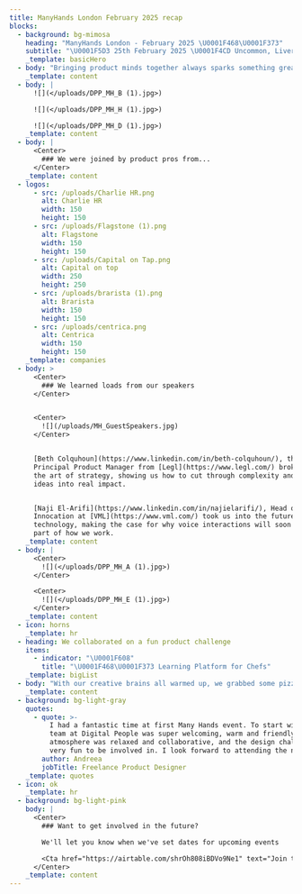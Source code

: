 ```yaml
---
title: ManyHands London February 2025 recap
blocks:
  - background: bg-mimosa
    heading: "ManyHands London - February 2025 \U0001F468‍\U0001F373"
    subtitle: "\U0001F5D3️ 25th February 2025 \U0001F4CD Uncommon, Liverpool Street"
    _template: basicHero
  - body: "Bringing product minds together always sparks something great, and this event was no exception! From bold ideas to creative problem-solving, the room was buzzing with energy as teams tackled a brand-new challenge \U0001F525\n"
    _template: content
  - body: |
      ![](</uploads/DPP_MH_B (1).jpg>)

      ![](</uploads/DPP_MH_H (1).jpg>)

      ![](</uploads/DPP_MH_D (1).jpg>)
    _template: content
  - body: |
      <Center>
        ### We were joined by product pros from...
      </Center>
    _template: content
  - logos:
      - src: /uploads/Charlie HR.png
        alt: Charlie HR
        width: 150
        height: 150
      - src: /uploads/Flagstone (1).png
        alt: Flagstone
        width: 150
        height: 150
      - src: /uploads/Capital on Tap.png
        alt: Capital on top
        width: 250
        height: 250
      - src: /uploads/brarista (1).png
        alt: Brarista
        width: 150
        height: 150
      - src: /uploads/centrica.png
        alt: Centrica
        width: 150
        height: 150
    _template: companies
  - body: >
      <Center>
        ### We learned loads from our speakers
      </Center>


      <Center>
        ![](/uploads/MH_GuestSpeakers.jpg)
      </Center>


      [Beth Colquhoun](https://www.linkedin.com/in/beth-colquhoun/), the
      Principal Product Manager from [Legl](https://www.legl.com/) broke down
      the art of strategy, showing us how to cut through complexity and turn big
      ideas into real impact.


      [Naji El-Arifi](https://www.linkedin.com/in/najielarifi/), Head of
      Innocation at [VML](https://www.vml.com/) took us into the future of voice
      technology, making the case for why voice interactions will soon be a key
      part of how we work.
    _template: content
  - body: |
      <Center>
        ![](</uploads/DPP_MH_A (1).jpg>)
      </Center>

      <Center>
        ![](</uploads/DPP_MH_E (1).jpg>)
      </Center>
    _template: content
  - icon: horns
    _template: hr
  - heading: We collaborated on a fun product challenge
    items:
      - indicator: "\U0001F608"
        title: "\U0001F468‍\U0001F373 Learning Platform for Chefs"
    _template: bigList
  - body: "With our creative brains all warmed up, we grabbed some pizza, got into groups, and started brainstorming. An hour later, we pitched our ideas back to the wider group:\n\n\U0001F966 Growing a business as a chef takes more than just culinary skills. Le Menu helps chefs scale beyond the kitchen with personalised learning paths, mentorship, revenue management tools, and mental well-being support.\n\n\U0001F4F1 Every second counts when there are orders coming in every second. OnlyChefs is a voice-controlled career companion that guides chefs through their next move with step-by-step video coaching. Just place your phone in front of you, say “Next,” and keep going without interruptions.\n\n\U0001F4D6 Juggling dietary requirements can make meal planning overwhelming. Little Green Spoon makes it easier by helping parents collect recipes, build custom cookbooks, and generate shopping lists, ensuring every meal meets their family’s needs.\n"
    _template: content
  - background: bg-light-gray
    quotes:
      - quote: >-
          I had a fantastic time at first Many Hands event. To start with, the
          team at Digital People was super welcoming, warm and friendly. The
          atmosphere was relaxed and collaborative, and the design challenge
          very fun to be involved in. I look forward to attending the next one!
        author: Andreea
        jobTitle: Freelance Product Designer
    _template: quotes
  - icon: ok
    _template: hr
  - background: bg-light-pink
    body: |
      <Center>
        ### Want to get involved in the future?

        We'll let you know when we've set dates for upcoming events

        <Cta href="https://airtable.com/shrOh808iBDVo9Ne1" text="Join the list" />
      </Center>
    _template: content
---
```


